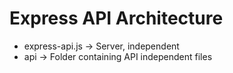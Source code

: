 # Express API Architecture

- express-api.js  ->  Server, independent
- api  ->  Folder containing API independent files

